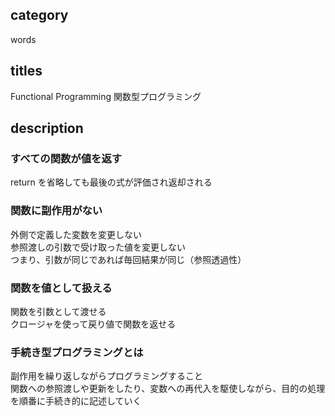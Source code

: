 ## category

words

## titles

Functional Programming
関数型プログラミング

## description

### すべての関数が値を返す

return を省略しても最後の式が評価され返却される

### 関数に副作用がない

外側で定義した変数を変更しない  
参照渡しの引数で受け取った値を変更しない  
つまり、引数が同じであれば毎回結果が同じ（参照透過性）

### 関数を値として扱える

関数を引数として渡せる  
クロージャを使って戻り値で関数を返せる

### 手続き型プログラミングとは

副作用を繰り返しながらプログラミングすること  
関数への参照渡しや更新をしたり、変数への再代入を駆使しながら、目的の処理を順番に手続き的に記述していく
